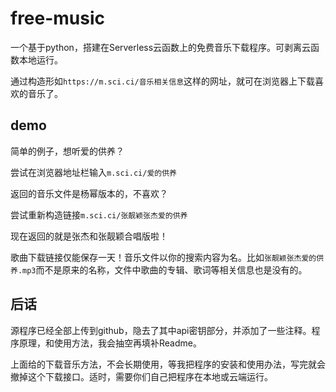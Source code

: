 # free-music

一个基于python，搭建在Serverless云函数上的免费音乐下载程序。可剥离云函数本地运行。

通过构造形如`https://m.sci.ci/音乐相关信息`这样的网址，就可在浏览器上下载喜欢的音乐了。

## demo

简单的例子，想听爱的供养？

尝试在浏览器地址栏输入`m.sci.ci/爱的供养`

返回的音乐文件是杨幂版本的，不喜欢？

尝试重新构造链接`m.sci.ci/张靓颖张杰爱的供养`

现在返回的就是张杰和张靓颖合唱版啦！

歌曲下载链接仅能保存一天！音乐文件以你的搜索内容为名。比如`张靓颖张杰爱的供养.mp3`而不是原来的名称，文件中歌曲的专辑、歌词等相关信息也是没有的。

## 后话

源程序已经全部上传到github，隐去了其中api密钥部分，并添加了一些注释。程序原理，和使用方法，我会抽空再填补Readme。

上面给的下载音乐方法，不会长期使用，等我把程序的安装和使用办法，写完就会撤掉这个下载接口。适时，需要你们自己把程序在本地或云端运行。